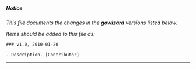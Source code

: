 ##### Notice

*This file documents the changes in the **gowizard** versions listed
below.*

*Items should be added to this file as:*

	### v1.0, 2010-01-20

	- Description. [Contributor]

***


